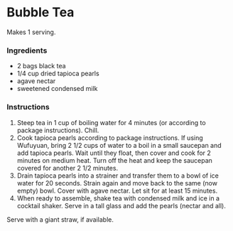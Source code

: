 # Bubble Tea

Makes 1 serving.

### Ingredients

- 2 bags black tea
- 1/4 cup dried tapioca pearls
- agave nectar
- sweetened condensed milk

### Instructions

1. Steep tea in 1 cup of boiling water for 4 minutes (or according to package instructions). Chill.
2. Cook tapioca pearls according to package instructions. If using Wufuyuan, bring 2 1/2 cups of water to a boil in a small saucepan and add tapioca pearls. Wait until they float, then cover and cook for 2 minutes on medium heat. Turn off the heat and keep the saucepan covered for another 2 1/2 minutes.
3. Drain tapioca pearls into a strainer and transfer them to a bowl of ice water for 20 seconds. Strain again and move back to the same (now empty) bowl. Cover with agave nectar. Let sit for at least 15 minutes.
4. When ready to assemble, shake tea with condensed milk and ice in a cocktail shaker. Serve in a tall glass and add the pearls (nectar and all).

Serve with a giant straw, if available.
